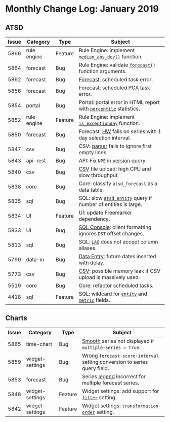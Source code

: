 # Monthly Change Log: January 2019

## ATSD

| Issue| Category    | Type    | Subject              |
|------|-------------|---------|----------------------|
|5866|rule engine|Feature|Rule Engine: implement [`median_abs_dev()`](../../rule-engine/functions-statistical.md#median_abs_dev) function.
|5864|forecast|Bug|Rule Engine: validate [`forecast()`](../../rule-engine/functions-forecast.md#forecast) function arguments.
|5862|forecast|Bug|[Forecast](../../forecasting/README.md): scheduled task error.
|5856|forecast|Bug|Forecast: scheduled [PCA](../../forecasting/README.md#overview) task error.
|5854|portal|Bug|Portal: portal error in HTML report with [`percentile`](https://axibase.com/docs/charts/configuration/aggregators.html#percentile) statistics.
|5852|rule engine|Feature|Rule Engine: implement [`is_exceptionday`](../../rule-engine/object-datetime.md#is_exceptionday-function) function.
|5850|forecast|Bug|Forecast: [HW](../../forecasting/README.md#overview) fails on series with 1 day selection interval.
|5847|csv|Bug|CSV: [parser](../../parsers/csv/README.md) fails to ignore first empty lines.
|5843|api-rest|Bug|API: Fix `NPE` in [version](../../api/data/series/versions.md) query.
|5840|csv|Bug|[CSV](../../parsers/csv/README.md) file upload: high CPU and slow throughput.
|5838|core|Bug|Core: classify `atsd_forecast` as a data table.
|5835|sql|Bug|SQL: slow [`atsd_entity`](../../sql/README.md#atsd_entity-table) query if number of entities is large.
|5834|UI|Feature|UI: update Freemarker dependency.
|5833|UI|Bug|[SQL Console](../../sql/sql-console.md): client formatting ignores `DST` offset changes.
|5813|sql|Bug|SQL: [`LAG`](../../sql/README.md#lag) does not accept column aliases.
|5790|data-in|Bug|[Data Entry](../../versioning/README.md#data-entry-form): future dates inserted with delay.
|5773|csv|Bug|[CSV](../../parsers/csv/README.md): possible memory leak if CSV upload is massively used.
|5519|core|Bug|Core: refactor scheduled tasks.
|4418|sql|Feature|SQL: wildcard for [`entity`](../../sql/README.md#entity-columns) and [`metric`](../../sql/README.md#metric-columns) fields.

## Charts

**Issue**| **Category**    | **Type**    | **Subject**
-----|-------------|---------|----------------------
|5865|time-chart|Bug|[Smooth](https://axibase.com/docs/charts/widgets/shared/#smoothing) series not displayed if `multiple-series = true`.
|5859|widget-settings|Bug|Wrong `forecast-score-interval` setting conversion to series query field.
|5853|forecast|Bug|Series [legend](https://axibase.com/docs/charts/widgets/shared/#legend) incorrect for multiple forecast series.
|5848|widget-settings|Feature|Widget settings: add support for [`filter`](https://axibase.com/docs/charts/widgets/shared/#filter) setting.
|5842|widget-settings|Feature|Widget settings: [`transformation-order`](https://axibase.com/docs/charts/widgets/shared/#transformation-order) setting.
